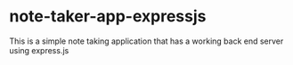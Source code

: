 # note-taker-app-expressjs
This is a simple note taking application that has a working back end server using express.js
